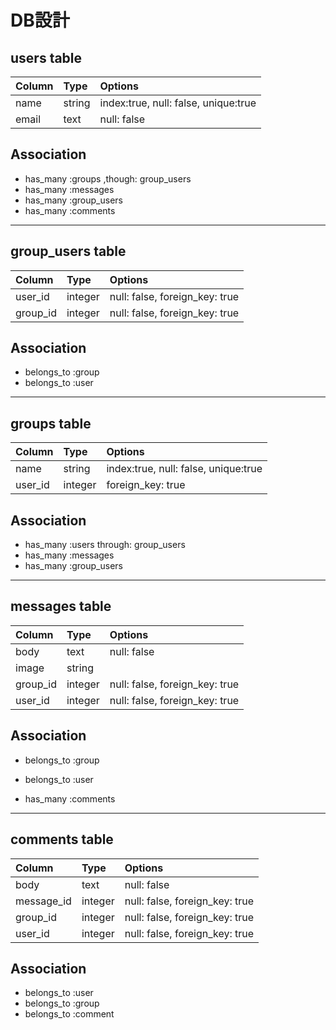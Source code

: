 # DB設計

## users table

Column | Type   | Options
:----- | :----- | :----------------------------------
name   | string | index:true, null: false, unique:true
email  | text   | null: false

## Association

- has_many :groups ,though: group_users
- has_many :messages
- has_many :group_users
- has_many :comments

--------------------------------------------------------------------------------

## group_users table

Column   | Type    | Options
:------- | :------ | :-----------------------------
user_id  | integer | null: false, foreign_key: true
group_id | integer | null: false, foreign_key: true

## Association

- belongs_to :group
- belongs_to :user

--------------------------------------------------------------------------------

## groups table
Column   | Type    | Options
:------- | :------ | :-----------------------------
name | string | index:true, null: false, unique:true
user_id  | integer | foreign_key: true
## Association
- has_many :users through: group_users
- has_many :messages
- has_many :group_users

--------------------------------------------------------------------------------

## messages table

Column   | Type    | Options
:------- | :------ | :-----------------------------
body     | text    | null: false
image    | string
group_id | integer | null: false, foreign_key: true
user_id  | integer | null: false, foreign_key: true

## Association

- belongs_to :group
- belongs_to :user

- has_many :comments

--------------------------------------------------------------------------------

## comments table

Column     | Type    | Options
:--------- | :------ | :-----------------------------
body       | text    | null: false
message_id | integer | null: false, foreign_key: true
group_id   | integer | null: false, foreign_key: true
user_id    | integer | null: false, foreign_key: true

## Association

- belongs_to :user
- belongs_to :group
- belongs_to :comment
